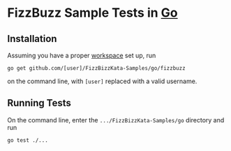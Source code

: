 # FizzBuzz Sample Tests in [Go](http://golang.org/)

## Installation

Assuming you have a proper [workspace](http://golang.org/doc/code.html#Workspaces) set up, run
```
go get github.com/[user]/FizzBizzKata-Samples/go/fizzbuzz
```
on the command line, with ```[user]``` replaced with a valid username.

## Running Tests

On the command line, enter the ```.../FizzBizzKata-Samples/go``` directory and run
```
go test ./...
```